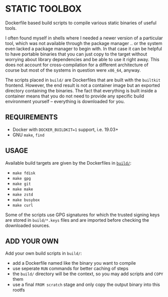 # STATIC TOOLBOX

Dockerfile based build scripts to compile various static binaries of useful tools.

I often found myself in shells where I needed a newer version of a particular tool,
which was not available through the package manager .. or the system even lacked a
package manager to begin with. In that case it can be helpful to have portable
binaries that you can just copy to the target without worrying about library
dependencies and be able to use it right away. This does not account for cross-compilation
for a different architecture of course but most of the systems in question were
`x86_64`, anyway.

The scripts placed in `build/` are Dockerfiles that are built with the `builtkit`
frontend. However, the end result is not a container image but an exported directory
containing the binaries. The fact that everything is built inside a container means
that you do not need to provide any specific build environment yourself – everything
is downloaded for you.

## REQUIREMENTS

* Docker with `DOCKER_BUILDKIT=1` support, i.e. 19.03+
* GNU `make`, `find`

## USAGE

Available build targets are given by the Dockerfiles in [`build/`](build/):

* `make fdisk`
* `make gpg`
* `make git`
* `make make`
* `make zstd`
* `make busybox`
* `make curl`

Some of the scripts use GPG signatures for which the trusted signing keys are stored
in `build/*.keys` files and are imported before checking the downloaded sources.

## ADD YOUR OWN

Add your own build scripts in `build/`:

- add a Dockerfile named like the binary you want to compile
- use seperate `RUN` commands for better caching of steps
- the `build/` directory will be the context, so you may add scripts and `COPY` them
- use a final `FROM scratch` stage and only copy the output binary into this rootfs
